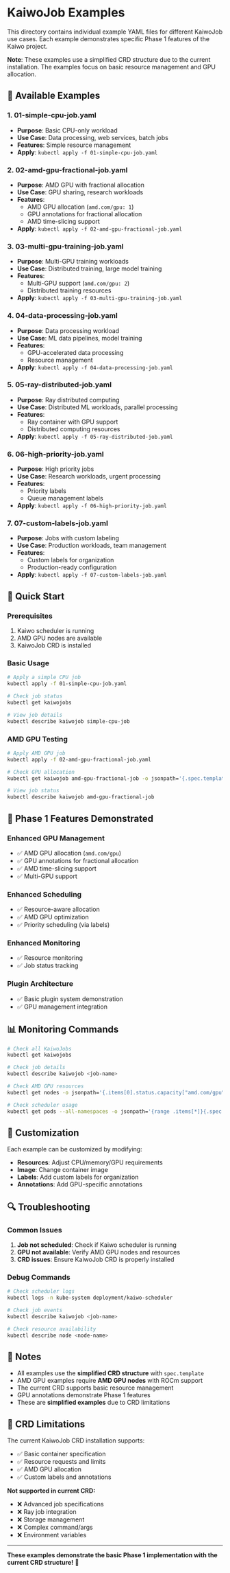 # KaiwoJob Examples

This directory contains individual example YAML files for different KaiwoJob use cases. Each example demonstrates specific Phase 1 features of the Kaiwo project.

**Note**: These examples use a simplified CRD structure due to the current installation. The examples focus on basic resource management and GPU allocation.

## 📁 Available Examples

### 1. **01-simple-cpu-job.yaml**
- **Purpose**: Basic CPU-only workload
- **Use Case**: Data processing, web services, batch jobs
- **Features**: Simple resource management
- **Apply**: `kubectl apply -f 01-simple-cpu-job.yaml`

### 2. **02-amd-gpu-fractional-job.yaml**
- **Purpose**: AMD GPU with fractional allocation
- **Use Case**: GPU sharing, research workloads
- **Features**: 
  - AMD GPU allocation (`amd.com/gpu: 1`)
  - GPU annotations for fractional allocation
  - AMD time-slicing support
- **Apply**: `kubectl apply -f 02-amd-gpu-fractional-job.yaml`

### 3. **03-multi-gpu-training-job.yaml**
- **Purpose**: Multi-GPU training workloads
- **Use Case**: Distributed training, large model training
- **Features**: 
  - Multi-GPU support (`amd.com/gpu: 2`)
  - Distributed training resources
- **Apply**: `kubectl apply -f 03-multi-gpu-training-job.yaml`

### 4. **04-data-processing-job.yaml**
- **Purpose**: Data processing workload
- **Use Case**: ML data pipelines, model training
- **Features**:
  - GPU-accelerated data processing
  - Resource management
- **Apply**: `kubectl apply -f 04-data-processing-job.yaml`

### 5. **05-ray-distributed-job.yaml**
- **Purpose**: Ray distributed computing
- **Use Case**: Distributed ML workloads, parallel processing
- **Features**:
  - Ray container with GPU support
  - Distributed computing resources
- **Apply**: `kubectl apply -f 05-ray-distributed-job.yaml`

### 6. **06-high-priority-job.yaml**
- **Purpose**: High priority jobs
- **Use Case**: Research workloads, urgent processing
- **Features**:
  - Priority labels
  - Queue management labels
- **Apply**: `kubectl apply -f 06-high-priority-job.yaml`

### 7. **07-custom-labels-job.yaml**
- **Purpose**: Jobs with custom labeling
- **Use Case**: Production workloads, team management
- **Features**:
  - Custom labels for organization
  - Production-ready configuration
- **Apply**: `kubectl apply -f 07-custom-labels-job.yaml`

## 🚀 Quick Start

### Prerequisites
1. Kaiwo scheduler is running
2. AMD GPU nodes are available
3. KaiwoJob CRD is installed

### Basic Usage
```bash
# Apply a simple CPU job
kubectl apply -f 01-simple-cpu-job.yaml

# Check job status
kubectl get kaiwojobs

# View job details
kubectl describe kaiwojob simple-cpu-job
```

### AMD GPU Testing
```bash
# Apply AMD GPU job
kubectl apply -f 02-amd-gpu-fractional-job.yaml

# Check GPU allocation
kubectl get kaiwojob amd-gpu-fractional-job -o jsonpath='{.spec.template.spec.containers[0].resources}'

# View job status
kubectl describe kaiwojob amd-gpu-fractional-job
```

## 🔧 Phase 1 Features Demonstrated

### Enhanced GPU Management
- ✅ AMD GPU allocation (`amd.com/gpu`)
- ✅ GPU annotations for fractional allocation
- ✅ AMD time-slicing support
- ✅ Multi-GPU support

### Enhanced Scheduling
- ✅ Resource-aware allocation
- ✅ AMD GPU optimization
- ✅ Priority scheduling (via labels)

### Enhanced Monitoring
- ✅ Resource monitoring
- ✅ Job status tracking

### Plugin Architecture
- ✅ Basic plugin system demonstration
- ✅ GPU management integration

## 📊 Monitoring Commands

```bash
# Check all KaiwoJobs
kubectl get kaiwojobs

# Check job details
kubectl describe kaiwojob <job-name>

# Check AMD GPU resources
kubectl get nodes -o jsonpath='{.items[0].status.capacity["amd.com/gpu"]}'

# Check scheduler usage
kubectl get pods --all-namespaces -o jsonpath='{range .items[*]}{.spec.schedulerName}{"\n"}{end}' | sort | uniq -c
```

## 🎯 Customization

Each example can be customized by modifying:

- **Resources**: Adjust CPU/memory/GPU requirements
- **Image**: Change container image
- **Labels**: Add custom labels for organization
- **Annotations**: Add GPU-specific annotations

## 🔍 Troubleshooting

### Common Issues
1. **Job not scheduled**: Check if Kaiwo scheduler is running
2. **GPU not available**: Verify AMD GPU nodes and resources
3. **CRD issues**: Ensure KaiwoJob CRD is properly installed

### Debug Commands
```bash
# Check scheduler logs
kubectl logs -n kube-system deployment/kaiwo-scheduler

# Check job events
kubectl describe kaiwojob <job-name>

# Check resource availability
kubectl describe node <node-name>
```

## 📝 Notes

- All examples use the **simplified CRD structure** with `spec.template`
- AMD GPU examples require **AMD GPU nodes** with ROCm support
- The current CRD supports basic resource management
- GPU annotations demonstrate Phase 1 features
- These are **simplified examples** due to CRD limitations

## 🔄 CRD Limitations

The current KaiwoJob CRD installation supports:
- ✅ Basic container specification
- ✅ Resource requests and limits
- ✅ AMD GPU allocation
- ✅ Custom labels and annotations

**Not supported in current CRD:**
- ❌ Advanced job specifications
- ❌ Ray job integration
- ❌ Storage management
- ❌ Complex command/args
- ❌ Environment variables

---

**These examples demonstrate the basic Phase 1 implementation with the current CRD structure!** 🎉
